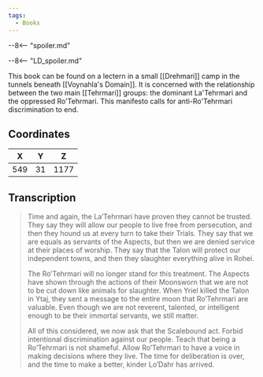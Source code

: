 ```yaml
---
tags:
  - Books
---
```


--8<-- "spoiler.md"

--8<-- "LD_spoiler.md"

This book can be found on a lectern in a small [[Drehmari]] camp in the tunnels beneath [[Voynahla's Domain]]. It is concerned with the relationship between the two main [[Tehrmari]] groups: the dominant La'Tehrmari and the oppressed Ro'Tehrmari. This manifesto calls for anti-Ro'Tehrmari discrimination to end.

## Coordinates
| **X** | **Y** | **Z** |
| :---: | :---: | :---: |
|  549  |  31   | 1177  |

## Transcription
> Time and again, the La’Tehrmari have proven they cannot be trusted. They say they will allow our people to live free from persecution, and then they hound us at every turn to take their Trials. They say that we are equals as servants of the Aspects, but then we are denied service at their places of worship. They say that the Talon will protect our independent towns, and then they slaughter everything alive in Rohei.
>
> The Ro’Tehrmari will no longer stand for this treatment. The Aspects have shown through the actions of their Moonsworn that we are not to be cut down like animals for slaughter. When Yriel killed the Talon in Ytaj, they sent a message to the entire moon that Ro’Tehrmari are valuable. Even though we are not reverent, talented, or intelligent enough to be their immortal servants, we still matter.
>
> All of this considered, we now ask that the Scalebound act. Forbid intentional discrimination against our people. Teach that being a Ro’Tehrmari is not shameful. Allow Ro’Tehrmari to have a voice in making decisions where they live. The time for deliberation is over, and the time to make a better, kinder Lo’Dahr has arrived.

